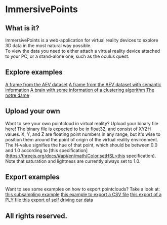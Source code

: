 # ImmersivePoints

## What is it?
ImmersivePoints is a web-application for virtual reality devices to explore 3D data in the most natural way possible. <br>
To view the data you need to either attach a virtual reality device attached to your PC, or a stand-alone one, such as the oculus quest.

## Explore examples

[A frame from the AEV dataset](href="https://rmeertens.github.io/ImmersivePoints/oculus.html?name=e2652aab-4ace-4a09-86f4-374b23cb677b.xyzi)
[A frame from the AEV dataset with semantic information](https://rmeertens.github.io/ImmersivePoints/oculus.html?name=816ca9a5-1eec-4e23-a34e-f409dbed1ff0.xyzi)
[A brain with some information of a clustering algorithm](https://rmeertens.github.io/ImmersivePoints/oculus.html?name=77b04781-5d7c-445f-9e6a-65956758d644.xyzi)
[The notre dame](https://rmeertens.github.io/ImmersivePoints/oculus.html?name=d6263c4a-7121-432f-8712-b0de530a78ff.xyzrgb)

## Upload your own
Want to see your own pointcloud in virtual reality? Upload your binary file [here](https://rmeertens.github.io/ImmersivePoints/upload.html)!
The binary file is expected to be in float32, and consist of XYZH values.
X, Y, and Z are floating point numbers in any range, but it's wise to position them around the point of origin of the virtual reality environment. 
The H-value signifies the hue of that point, which should be between 0.0 and 1.0 according to [this specification](https://threejs.org/docs/#api/en/math/Color.setHSL>this specification). 
Note that saturation and lightness are currently always set to 1.0.

## Export examples
Want to see some examples on how to export pointclouds? Take a look at:
[this subsampling example](https://github.com/rmeertens/ImmersivePoints/blob/master/export_subsample.ipynb)
[this example to export a CSV file](https://github.com/rmeertens/ImmersivePoints/blob/master/export_csv.ipynb)
[this export of a PLY file](https://github.com/rmeertens/ImmersivePoints/blob/master/export_ply.ipynb)
[this export of self driving car data](href="https://github.com/rmeertens/ImmersivePoints/blob/master/export_AEV_data.ipynb)

## All rights reserved. 
